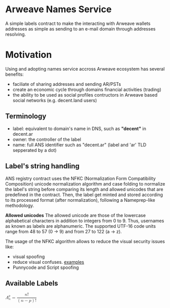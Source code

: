 # Arweave Names Service

A simple labels contract to make the interacting with Arweave wallets addresses as simple as sending to an e-mail domain through addresses resolving.

# Motivation

Using and adopting names service accross Arweave ecosystem has several benefits:
- faciliate of sharing addresses and sending AR/PSTs
- create an economic cycle through domains financial activities (trading)
- the ability to be used as social profiles contructors in Arweave based social networks (e.g. decent.land users)


## Terminology

- label: equivalent to domain's name in DNS, such as **"decent"** in decent.ar
- owner: the controller of the label
- name: full ANS identifier such as "decent.ar" (label and 'ar' TLD sepperated by a dot)

## Label's string handling

ANS registry contract uses the NFKC (Normalization Form Compatibility Composition) unicode normalization algorithm and case folding to normalize the label's string before comparing its length and allowed unicodes that are predefined in the contract. Then, the label get minted and stored according to its processed format (after normalization), following a Nameprep-like methodology. 

**Allowed unicodes**
The allowed unicode are those of the lowercase alphabetical characters in addition to integers from 0 to 9. Thus, usernames as known as labels are alphanumeric.
The supported UTF-16 code units range from 48 to 57 (0 -> 9) and from 27 to 122 (a -> z).

The usage of the NFKC algorithm allows to reduce the visual security issues like:
- visual spoofing
- reduce visual confuses. [examples](https://util.unicode.org/UnicodeJsps/confusables.jsp)
- Punnycode and Script spoofing

## Available Labels

<math xmlns="http://www.w3.org/1998/Math/MathML">
  <mstyle displaystyle="true">
    <mrow>
      <msubsup>
        <mi>A</mi>
        <mi>n</mi>
        <mi>p</mi>
      </msubsup>
    </mrow>
    <mo>=</mo>
    <mfrac>
      <mrow>
        <mi>n</mi>
        <mo>!</mo>
      </mrow>
      <mrow>
        <mrow>
          <mo>(</mo>
          <mi>n</mi>
          <mo>&#x2212;</mo>
          <mi>p</mi>
          <mo>)</mo>
        </mrow>
        <mo>!</mo>
      </mrow>
    </mfrac>
  </mstyle>
</math>